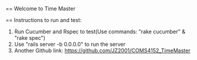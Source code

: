 == Welcome to Time Master

== Instructions to run and test:
  1. Run Cucumber and Rspec to test(Use commands: "rake cucumber" & "rake spec")
  2. Use "rails server -b 0.0.0.0" to run the server
  4. Another Github link: https://github.com/JZ2001/COMS4152_TimeMaster

